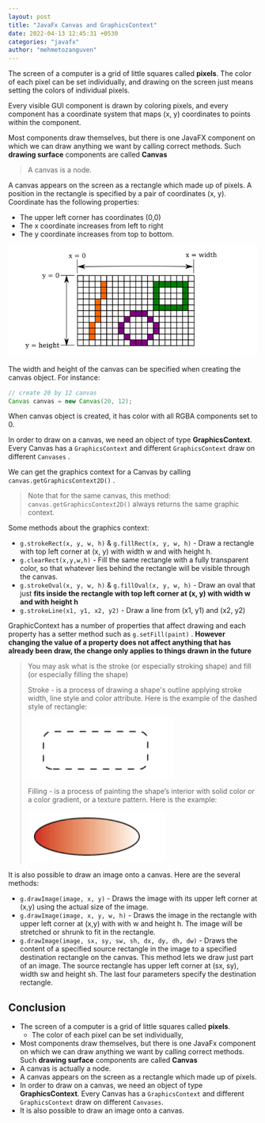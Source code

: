 ```yaml
---
layout: post
title: "JavaFx Canvas and GraphicsContext"
date: 2022-04-13 12:45:31 +0530
categories: "javafx"
author: "mehmetozanguven"
---
```


The screen of a computer is a grid of little squares called **pixels**. The color of each pixel can be set individually, and drawing on the screen just means setting the colors of individual pixels.

Every visible GUI component is drawn by coloring pixels, and every component has a coordinate system that maps (x, y) coordinates to points within the component.

Most components draw themselves, but there is one JavaFX component on which we can draw anything we want by calling correct methods. Such **drawing surface** components are called **Canvas**

> A canvas is a node.

A canvas appears on the screen as a rectangle which made up of pixels. A position in the rectangle is specified by a pair of coordinates (x, y). Coordinate has the following properties:

- The upper left corner has coordinates (0,0)
- The x coordinate increases from left to right
- The y coordinate increases from top to bottom.

<img src="/assets/javafx/canvas_and_graphics_context/javafx_canvas_corrdinate.png" alt="javafx_canvas_coordinate.png" />

The width and height of the canvas can be specified when creating the canvas object. For instance:

```java
// create 20 by 12 canvas
Canvas canvas = new Canvas(20, 12);
```

When canvas object is created, it has color with all RGBA components set to 0.

In order to draw on a canvas, we need an object of type **GraphicsContext**. Every Canvas has a `GraphicsContext` and different `GraphicsContext` draw on different `Canvases` .

We can get the graphics context for a Canvas by calling `canvas.getGraphicsContext2D()` .

> Note that for the same canvas, this method: `canvas.getGraphicsContext2D()` always returns the same graphic context.

Some methods about the graphics context:

- `g.strokeRect(x, y, w, h)` & `g.fillRect(x, y, w, h)` - Draw a rectangle with top left corner at (x, y) with width w and with height h.
- `g.clearRect(x,y,w,h)` - Fill the same rectangle with a fully transparent color, so that whatever lies behind the rectangle will be visible through the canvas.
- `g.strokeOval(x, y, w, h)` & `g.fillOval(x, y, w, h)` - Draw an oval that just **fits inside the rectangle with top left corner at (x, y) with width w and with height h**
- `g.strokeLine(x1, y1, x2, y2)` - Draw a line from (x1, y1) and (x2, y2)

GraphicContext has a number of properties that affect drawing and each property has a setter method such as `g.setFill(paint)` . **However changing the value of a property does not affect anything that has already been draw, the change only applies to things drawn in the future**

> You may ask what is the stroke (or especially stroking shape) and fill (or especially filling the shape)
>
> Stroke - is a process of drawing a shape's outline applying stroke width, line style and color attribute. Here is the example of the dashed style of rectangle:
>
> <img src="/assets/javafx/canvas_and_graphics_context/stroke_dashed_rectangle.png" alt="stroke_dashed_rectangle.png" />
>
> Filling - is a process of painting the shape’s interior with solid color or a color gradient, or a texture pattern. Here is the example:
>
> <img src="/assets/javafx/canvas_and_graphics_context/fill_shape.png" alt="fill_shape" />

It is also possible to draw an image onto a canvas. Here are the several methods:

- `g.drawImage(image, x, y)` - Draws the image with its upper left corner at (x,y) using the actual size of the image.
- `g.drawImage(image, x, y, w, h)` - Draws the image in the rectangle with upper left corner at (x,y) with with w and height h. The image will be stretched or shrunk to fit in the rectangle.
- `g.drawImage(image, sx, sy, sw, sh, dx, dy, dh, dw)` - Draws the content of a specified source rectangle in the image to a specified destination rectangle on the canvas. This method lets we draw just part of an image. The source rectangle has upper left corner at (sx, sy), width sw and height sh. The last four parameters specify the destination rectangle.

## Conclusion

- The screen of a computer is a grid of little squares called **pixels**.
  - The color of each pixel can be set individually,
- Most components draw themselves, but there is one JavaFx component on which we can draw anything we want by calling correct methods. Such **drawing surface** components are called **Canvas**
- A canvas is actually a node.
- A canvas appears on the screen as a rectangle which made up of pixels.
- In order to draw on a canvas, we need an object of type **GraphicsContext**. Every Canvas has a `GraphicsContext` and different `GraphicsContext` draw on different `Canvases`.
- It is also possible to draw an image onto a canvas.
